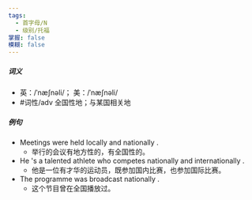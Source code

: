 ```yaml
---
tags:
  - 首字母/N
  - 级别/托福
掌握: false
模糊: false
---
```

##### 词义
- 英：/ˈnæʃnəli/； 美：/ˈnæʃnəli/
- #词性/adv  全国性地；与某国相关地
##### 例句
- Meetings were held locally and nationally .
	- 举行的会议有地方性的，有全国性的。
- He 's a talented athlete who competes nationally and internationally .
	- 他是一位有才华的运动员，既参加国内比赛，也参加国际比赛。
- The programme was broadcast nationally .
	- 这个节目曾在全国播放过。
